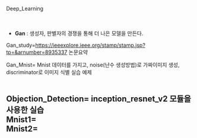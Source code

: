 Deep_Learning  
<br>
<br>
- __Gan__  : 생성자, 판별자의 경쟁을 통해 더 나은 모델을 만든다. 

Gan_study=https://ieeexplore.ieee.org/stamp/stamp.jsp?tp=&arnumber=8935337 논문요약
<br>

Gan_Mnist= Mnist 데이터를 가지고, noise(난수 생성방법)로 가짜이미지 생성, discriminator로 이미지 식별 실습 예제  
<br>

Objection_Detection= inception_resnet_v2 모듈을 사용한 실습
<br>
Mnist1=  
Mnist2=
--------------------------------------------------

